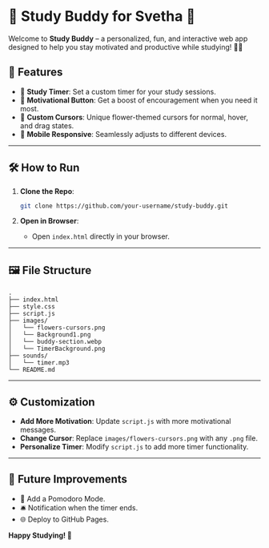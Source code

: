 # 📖 Study Buddy for Svetha 💜

Welcome to **Study Buddy** – a personalized, fun, and interactive web app designed to help you stay motivated and productive while studying! 🧠✨

## 🚀 Features

- 🎯 **Study Timer**: Set a custom timer for your study sessions.
- 💬 **Motivational Button**: Get a boost of encouragement when you need it most.
- 🎨 **Custom Cursors**: Unique flower-themed cursors for normal, hover, and drag states.
- 📱 **Mobile Responsive**: Seamlessly adjusts to different devices.

---

## 🛠️ How to Run

1. **Clone the Repo**:
   ```bash
   git clone https://github.com/your-username/study-buddy.git
   ```

2. **Open in Browser**:
   - Open `index.html` directly in your browser.

---

## 🖼️ File Structure

```
.
├── index.html
├── style.css
├── script.js
├── images/
│   └── flowers-cursors.png
│   └── Background1.png
│   └── buddy-section.webp
│   └── TimerBackground.png
├── sounds/
│   └── timer.mp3
└── README.md
```

---

## ⚙️ Customization

- **Add More Motivation**: Update `script.js` with more motivational messages.
- **Change Cursor**: Replace `images/flowers-cursors.png` with any `.png` file.
- **Personalize Timer**: Modify `script.js` to add more timer functionality.

---

## 🌟 Future Improvements

- 🧮 Add a Pomodoro Mode.
- 🛎️ Notification when the timer ends.
- 🌐 Deploy to GitHub Pages.


**Happy Studying! 💜**

